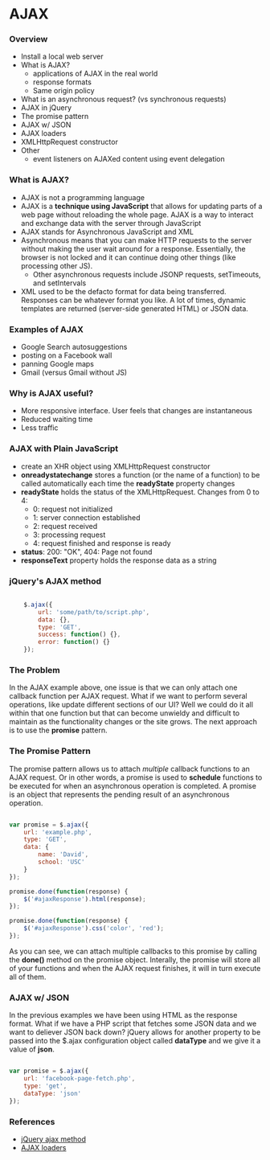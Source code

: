 AJAX
=============

### Overview

* Install a local web server
* What is AJAX?
	* applications of AJAX in the real world
	* response formats
	* Same origin policy
* What is an asynchronous request? (vs synchronous requests)
* AJAX in jQuery
* The promise pattern
* AJAX w/ JSON
* AJAX loaders
* XMLHttpRequest constructor
* Other
	* event listeners on AJAXed content using event delegation

### What is AJAX?

* AJAX is not a programming language
* AJAX is a __technique using JavaScript__ that allows for updating parts of a web page without reloading the whole page. AJAX is a way to interact and exchange data with the server through JavaScript
* AJAX stands for Asynchronous JavaScript and XML
* Asynchronous means that you can make HTTP requests to the server without making the user wait around for a response. Essentially, the browser is not locked and it can continue doing other things (like processing other JS).
	* Other asynchronous requests include JSONP requests, setTimeouts, and setIntervals
* XML used to be the defacto format for data being transferred. Responses can be whatever format you like. A lot of times, dynamic templates are returned (server-side generated HTML) or JSON data.

### Examples of AJAX

* Google Search autosuggestions
* posting on a Facebook wall
* panning Google maps
* Gmail (versus Gmail without JS)

### Why is AJAX useful?

* More responsive interface. User feels that changes are instantaneous
* Reduced waiting time
* Less traffic

### AJAX with Plain JavaScript

* create an XHR object using XMLHttpRequest constructor
* __onreadystatechange__	stores a function (or the name of a function) to be called automatically each time the __readyState__ property changes
* __readyState__	holds the status of the XMLHttpRequest. Changes from 0 to 4: 
	* 0: request not initialized 
	* 1: server connection established
	* 2: request received 
	* 3: processing request 
	* 4: request finished and response is ready
* __status__:	200: "OK", 404: Page not found
* __responseText__ property holds the response data as a string

### jQuery's AJAX method

```js

	$.ajax({
		url: 'some/path/to/script.php',
		data: {},
		type: 'GET',
		success: function() {},
		error: function() {}
	});

```

### The Problem

In the AJAX example above, one issue is that we can only attach one callback function per AJAX request. What if we want to perform several operations, like update different sections of our UI? Well we could do it all within that one function but that can become unwieldy and difficult to maintain as the functionality changes or the site grows. The next approach is to use the __promise__ pattern.

### The Promise Pattern

The promise pattern allows us to attach _multiple_ callback functions to an AJAX request. Or in other words, a promise is used to __schedule__ functions to be executed for when an asynchronous operation is completed. A promise is an object that represents the pending result of an asynchronous operation.

```js

var promise = $.ajax({
	url: 'example.php',
	type: 'GET',
	data: {
		name: 'David',
		school: 'USC'
	}
});

promise.done(function(response) {
	$('#ajaxResponse').html(response);
});

promise.done(function(response) {
	$('#ajaxResponse').css('color', 'red');
});

``` 

As you can see, we can attach multiple callbacks to this promise by calling the __done()__ method on the promise object. Interally, the promise will store all of your functions and when the AJAX request finishes, it will in turn execute all of them.

### AJAX w/ JSON

In the previous examples we have been using HTML as the response format. What if we have a PHP script that fetches some JSON data and we want to deliever JSON back down? jQuery allows for another property to be passed into the $.ajax configuration object called __dataType__ and we give it a value of __json__.

```js

var promise = $.ajax({
	url: 'facebook-page-fetch.php',
	type: 'get',
	dataType: 'json'
});

```

### References
* [jQuery ajax method](http://api.jquery.com/jQuery.ajax/)
* [AJAX loaders](http://ajaxload.info/)